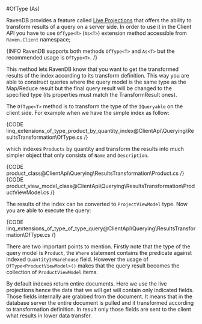﻿#OfType (As)

RavenDB provides a feature called [Live Projections](../static-indexes/live-projections) that offers the ability to transform results of a query on a server side. 
In order to use it in the Client API you have to use `OfType<T>` (`As<T>`) extension method accessible from `Raven.Client` namespace;

{INFO RavenDB supports both methods `OfType<T>` and `As<T>` but the recommended usage is `OfType<T>`. /}

This method lets RavenDB know that you want to get the transformed results of the index according to its transform definition.
This way you are able to construct queries where the query model is the same type as the Map/Reduce result but the final query result will be changed to the specified type (its properties must match the TransformResult ones).

The `OfType<T>` method is to transform the type of the `IQueryable` on the client side. For example when we have the simple index as follow:

{CODE linq_extensions_of_type_product_by_quantity_index@ClientApi\Querying\ResultsTransformation\OfType.cs /}

which indexes `Products` by quantity and transform the results into much simpler object that only consists of `Name` and `Description`.

{CODE product_class@ClientApi\Querying\ResultsTransformation\Product.cs /}
{CODE product_view_model_class@ClientApi\Querying\ResultsTransformation\ProductViewModel.cs /}

The results of the index can be converted to `ProjectViewModel` type. Now you are able to execute the query:

{CODE linq_extensions_of_type_of_type_query@ClientApi\Querying\ResultsTransformation\OfType.cs /}

There are two important points to mention. Firstly note that the type of the query model is `Product`, the `Where` statement contains the predicate against indexed `QuantityInWarehouse` field. However the usage of `OfType<ProductViewModel>()` makes that the query result becomes the collection of `ProductViewModel` items.

By default indexes return entire documents. Here we use the live projections hence the data that we will get will contain only indicated fields. 
Those fields internally are grabbed from the document. It means that in the database server the entire document is pulled and it transformed according to transformation definition. In result only those fields are sent to the client what results in lower data transfer.